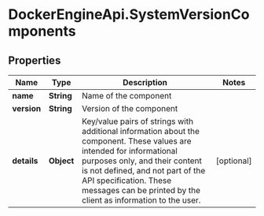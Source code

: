 # DockerEngineApi.SystemVersionComponents

## Properties
Name | Type | Description | Notes
------------ | ------------- | ------------- | -------------
**name** | **String** | Name of the component  | 
**version** | **String** | Version of the component  | 
**details** | **Object** | Key/value pairs of strings with additional information about the component. These values are intended for informational purposes only, and their content is not defined, and not part of the API specification.  These messages can be printed by the client as information to the user.  | [optional] 


